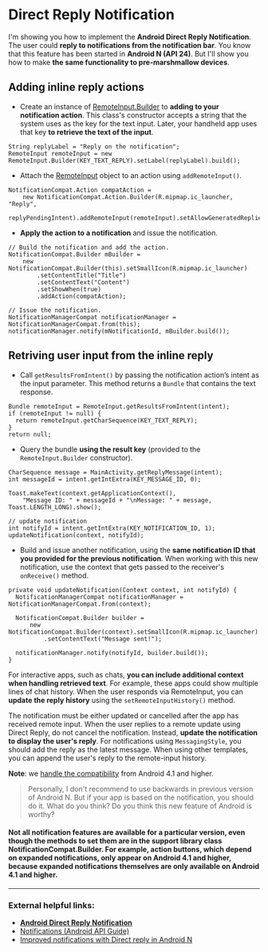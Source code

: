# Direct Reply Notification

I'm showing you how to implement the **Android Direct Reply Notification**. The user could **reply to notifications from the notification bar**. You know that this feature has been started in **Android N (API 24)**. But I'll show you how to make **the same functionality to pre-marshmallow devices**.

Adding inline reply actions
-------------
* Create an instance of [RemoteInput.Builder](https://developer.android.com/reference/android/support/v4/app/RemoteInput.Builder.html) to **adding to your notification action**. This class's constructor accepts a string that the system uses as the key for the text input. Later, your handheld app uses that key **to retrieve the text of the input**.
```
String replyLabel = "Reply on the notification";
RemoteInput remoteInput = new RemoteInput.Builder(KEY_TEXT_REPLY).setLabel(replyLabel).build();
```
* Attach the [RemoteInput](https://developer.android.com/reference/android/support/v4/app/RemoteInput.html) object to an action using ```addRemoteInput()```.
```
NotificationCompat.Action compatAction =
    new NotificationCompat.Action.Builder(R.mipmap.ic_launcher, "Reply",
        replyPendingIntent).addRemoteInput(remoteInput).setAllowGeneratedReplies(true).build();
```
* **Apply the action to a notification** and issue the notification.
```
// Build the notification and add the action.
NotificationCompat.Builder mBuilder =
    new NotificationCompat.Builder(this).setSmallIcon(R.mipmap.ic_launcher)
        .setContentTitle("Title")
        .setContentText("Content")
        .setShowWhen(true)
        .addAction(compatAction);

// Issue the notification.
NotificationManagerCompat notificationManager = NotificationManagerCompat.from(this);
notificationManager.notify(mNotificationId, mBuilder.build());
```

Retriving user input from the inline reply
-------------
* Call ```getResultsFromIntent()``` by passing the notification action’s intent as the input parameter. This method returns a ```Bundle``` that contains the text response.
```
Bundle remoteInput = RemoteInput.getResultsFromIntent(intent);
if (remoteInput != null) {
  return remoteInput.getCharSequence(KEY_TEXT_REPLY);
}
return null;
```
* Query the bundle **using the result key** (provided to the ```RemoteInput.Builder``` constructor).
```
CharSequence message = MainActivity.getReplyMessage(intent);
int messageId = intent.getIntExtra(KEY_MESSAGE_ID, 0);

Toast.makeText(context.getApplicationContext(),
    "Message ID: " + messageId + "\nMessage: " + message, Toast.LENGTH_LONG).show();

// update notification
int notifyId = intent.getIntExtra(KEY_NOTIFICATION_ID, 1);
updateNotification(context, notifyId);
```
* Build and issue another notification, using the **same notification ID that you provided for the previous notification**.  When working with this new notification, use the context that gets passed to the receiver's ```onReceive()``` method.
```
private void updateNotification(Context context, int notifyId) {
  NotificationManagerCompat notificationManager = NotificationManagerCompat.from(context);

  NotificationCompat.Builder builder =
      new NotificationCompat.Builder(context).setSmallIcon(R.mipmap.ic_launcher)
          .setContentText("Message sent!");

  notificationManager.notify(notifyId, builder.build());
}
```

For interactive apps, such as chats, **you can include additional context when handling retrieved text**. For example, these apps could show multiple lines of chat history. When the user responds via RemoteInput, you can **update the reply history** using the ```setRemoteInputHistory()``` method.

The notification must be either updated or cancelled after the app has received remote input. When the user replies to a remote update using Direct Reply, do not cancel the notification. Instead, **update the notification to display the user's reply**. For notifications using ```MessagingStyle```, you should add the reply as the latest message. When using other templates, you can append the user's reply to the remote-input history.

**Note**: we [handle the compatibility](https://developer.android.com/reference/android/support/v4/app/NotificationCompat.Builder.html) from Android 4.1 and higher.

>Personally, I don't recommend to use backwards in previous version of Android N. But if your app is based on the notification, you should do it. What do you think? Do you think this new feature of Android is worthy? 

#### Not all notification features are available for a particular version, even though the methods to set them are in the support library class NotificationCompat.Builder. For example, action buttons, which depend on expanded notifications, only appear on Android 4.1 and higher, because expanded notifications themselves are only available on Android 4.1 and higher.
 
----------
### External helpful links:

- **[Android Direct Reply Notification](http://gonzapico.xyz/android-direct-reply-notification)**
- [Notifications (Android API Guide)](https://developer.android.com/guide/topics/ui/notifiers/notifications.html)
- [Improved notifications with Direct reply in Android N](https://segunfamisa.com/posts/notifications-direct-reply-android-nougat)

